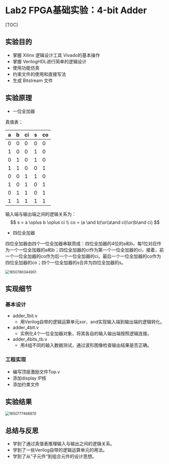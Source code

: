 # Lab2 FPGA基础实验：4-bit Adder

[TOC]

## 实验目的

+ 掌握 Xilinx 逻辑设计工具 Vivado的基本操作
+ 掌握 VerilogHDL进行简单的逻辑设计
+ 使用功能仿真
+ 约束文件的使用和直接写法
+ 生成 Bitstream 文件

## 实验原理

+ 一位全加器

真值表：

| a    | b    | ci   | s    | co   |
| ---- | ---- | ---- | ---- | ---- |
| 0    | 0    | 0    | 0    | 0    |
| 1    | 0    | 0    | 1    | 0    |
| 0    | 1    | 0    | 1    | 0    |
| 1    | 1    | 0    | 0    | 1    |
| 0    | 0    | 1    | 1    | 0    |
| 1    | 0    | 1    | 0    | 1    |
| 0    | 1    | 1    | 0    | 1    |
| 1    | 1    | 1    | 1    | 1    |

输入端与输出端之间的逻辑关系为：
$$
s = a \oplus b \oplus ci \\
co = (a \and b)\or(a\and ci)\or(b\and ci) 
$$


+ 四位全加器

四位全加器由四个一位全加器串联而成：四位全加器的4位的a和b，每1位对应作为一个一位全加器的a和b；四位全加器的ci作为第一个一位全加器的ci，接着，前一个一位全加器的co作为后一个一位全加器的ci，最后一个一位全加器的co作为四位全加器的co；四个一位全加器的s合并为四位全加器的s。

<img src="C:\Users\Xiao-PC\AppData\Roaming\Typora\typora-user-images\1650780344901.png" alt="1650780344901" style="zoom:80%;" />

## 实现细节

### 基本设计

+ adder_1bit.v
  + 用Verilog自带的逻辑运算单元xor、and实现输入端到输出端的逻辑转化。
+ adder_4bit.v
  + 实例化4个一位全加器对象，将其各自的输入输出端按照逻辑连接。
+ adder_4bits_tb.v
  + 用4组不同的输入数据测试，通过波形图像检查输出结果是否正确。

### 工程实现

+ 编写顶层激励文件Top.v
+ 添加display IP核
+ 添加约束文件

## 实验结果

<img src="C:\Users\Xiao-PC\AppData\Roaming\Typora\typora-user-images\1650777468870.png" alt="1650777468870" style="zoom:80%;" />



## 总结与反思

+ 学到了通过真值表推理输入与输出之间的逻辑关系。
+ 学到了一些Verilog自带的逻辑运算单元的用法。
+ 学到了从”子元件“到组合元件的设计思想。

